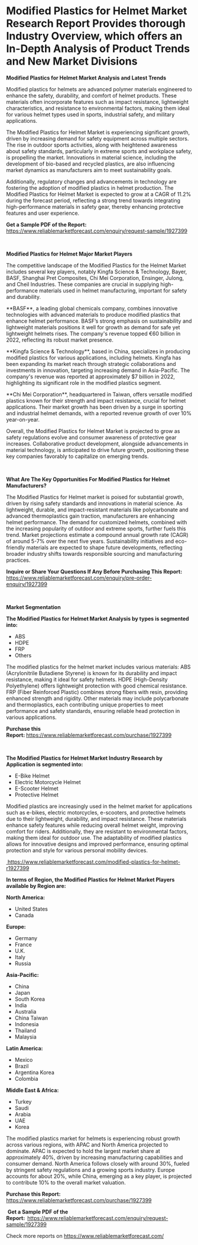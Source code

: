 <p><h1>Modified Plastics for Helmet Market Research Report Provides thorough Industry Overview, which offers an In-Depth Analysis of Product Trends and New Market Divisions</h1></p><p><strong>Modified Plastics for Helmet Market Analysis and Latest Trends</strong></p>
<p><p>Modified plastics for helmets are advanced polymer materials engineered to enhance the safety, durability, and comfort of helmet products. These materials often incorporate features such as impact resistance, lightweight characteristics, and resistance to environmental factors, making them ideal for various helmet types used in sports, industrial safety, and military applications. </p><p>The Modified Plastics for Helmet Market is experiencing significant growth, driven by increasing demand for safety equipment across multiple sectors. The rise in outdoor sports activities, along with heightened awareness about safety standards, particularly in extreme sports and workplace safety, is propelling the market. Innovations in material science, including the development of bio-based and recycled plastics, are also influencing market dynamics as manufacturers aim to meet sustainability goals.</p><p>Additionally, regulatory changes and advancements in technology are fostering the adoption of modified plastics in helmet production. The Modified Plastics for Helmet Market is expected to grow at a CAGR of 11.2% during the forecast period, reflecting a strong trend towards integrating high-performance materials in safety gear, thereby enhancing protective features and user experience.</p></p>
<p><strong>Get a Sample PDF of the Report:&nbsp;</strong> <a href="https://www.reliablemarketforecast.com/enquiry/request-sample/1927399?utm_campaign=2285&utm_medium=2&utm_source=Github&utm_content=ia&utm_term=28022025&utm_id=modified-plastics-for-helmet">https://www.reliablemarketforecast.com/enquiry/request-sample/1927399</a></p>
<p>&nbsp;</p>
<p><strong>Modified Plastics for Helmet Major Market Players</strong></p>
<p><p>The competitive landscape of the Modified Plastics for the Helmet Market includes several key players, notably Kingfa Science & Technology, Bayer, BASF, Shanghai Pret Composites, Chi Mei Corporation, Ensinger, Julong, and Cheil Industries. These companies are crucial in supplying high-performance materials used in helmet manufacturing, important for safety and durability.</p><p>**BASF**, a leading global chemicals company, combines innovative technologies with advanced materials to produce modified plastics that enhance helmet performance. BASF’s strong emphasis on sustainability and lightweight materials positions it well for growth as demand for safe yet lightweight helmets rises. The company's revenue topped €60 billion in 2022, reflecting its robust market presence.</p><p>**Kingfa Science & Technology**, based in China, specializes in producing modified plastics for various applications, including helmets. Kingfa has been expanding its market reach through strategic collaborations and investments in innovation, targeting increasing demand in Asia-Pacific. The company's revenue was reported at approximately $7 billion in 2022, highlighting its significant role in the modified plastics segment.</p><p>**Chi Mei Corporation**, headquartered in Taiwan, offers versatile modified plastics known for their strength and impact resistance, crucial for helmet applications. Their market growth has been driven by a surge in sporting and industrial helmet demands, with a reported revenue growth of over 10% year-on-year.</p><p>Overall, the Modified Plastics for Helmet Market is projected to grow as safety regulations evolve and consumer awareness of protective gear increases. Collaborative product development, alongside advancements in material technology, is anticipated to drive future growth, positioning these key companies favorably to capitalize on emerging trends.</p></p>
<p>&nbsp;</p>
<p><strong>What Are The Key Opportunities For Modified Plastics for Helmet Manufacturers?</strong></p>
<p><p>The Modified Plastics for Helmet market is poised for substantial growth, driven by rising safety standards and innovations in material science. As lightweight, durable, and impact-resistant materials like polycarbonate and advanced thermoplastics gain traction, manufacturers are enhancing helmet performance. The demand for customized helmets, combined with the increasing popularity of outdoor and extreme sports, further fuels this trend. Market projections estimate a compound annual growth rate (CAGR) of around 5-7% over the next five years. Sustainability initiatives and eco-friendly materials are expected to shape future developments, reflecting broader industry shifts towards responsible sourcing and manufacturing practices.</p></p>
<p><strong>Inquire or Share Your Questions If Any Before Purchasing This Report:</strong> <a href="https://www.reliablemarketforecast.com/enquiry/pre-order-enquiry/1927399?utm_campaign=2285&utm_medium=2&utm_source=Github&utm_content=ia&utm_term=28022025&utm_id=modified-plastics-for-helmet">https://www.reliablemarketforecast.com/enquiry/pre-order-enquiry/1927399</a></p>
<p>&nbsp;</p>
<p><strong>Market Segmentation</strong></p>
<p><strong>The Modified Plastics for Helmet Market Analysis by types is segmented into:</strong></p>
<p><ul><li>ABS</li><li>HDPE</li><li>FRP</li><li>Others</li></ul></p>
<p><p>The modified plastics for the helmet market includes various materials: ABS (Acrylonitrile Butadiene Styrene) is known for its durability and impact resistance, making it ideal for safety helmets. HDPE (High-Density Polyethylene) offers lightweight protection with good chemical resistance. FRP (Fiber Reinforced Plastic) combines strong fibers with resin, providing enhanced strength and rigidity. Other materials may include polycarbonate and thermoplastics, each contributing unique properties to meet performance and safety standards, ensuring reliable head protection in various applications.</p></p>
<p><strong>Purchase this Report:&nbsp;</strong><a href="https://www.reliablemarketforecast.com/purchase/1927399?utm_campaign=2285&utm_medium=2&utm_source=Github&utm_content=ia&utm_term=28022025&utm_id=modified-plastics-for-helmet">https://www.reliablemarketforecast.com/purchase/1927399</a></p>
<p>&nbsp;</p>
<p><strong>The Modified Plastics for Helmet Market Industry Research by Application is segmented into:</strong></p>
<p><ul><li>E-Bike Helmet</li><li>Electric Motorcycle Helmet</li><li>E-Scooter Helmet</li><li>Protective Helmet</li></ul></p>
<p><p>Modified plastics are increasingly used in the helmet market for applications such as e-bikes, electric motorcycles, e-scooters, and protective helmets due to their lightweight, durability, and impact resistance. These materials enhance safety features while reducing overall helmet weight, improving comfort for riders. Additionally, they are resistant to environmental factors, making them ideal for outdoor use. The adaptability of modified plastics allows for innovative designs and improved performance, ensuring optimal protection and style for various personal mobility devices.</p></p>
<p><a href="https://www.reliablemarketforecast.com/modified-plastics-for-helmet-r1927399?utm_campaign=2285&utm_medium=2&utm_source=Github&utm_content=ia&utm_term=28022025&utm_id=modified-plastics-for-helmet">&nbsp;https://www.reliablemarketforecast.com/modified-plastics-for-helmet-r1927399</a></p>
<p><strong>In terms of Region, the Modified Plastics for Helmet Market Players available by Region are:</strong></p>
<p>
    <p> <strong> North America: </strong>
        <ul>
            <li>United States</li>
            <li>Canada</li>
        </ul>
        </p> 
    <p> <strong> Europe: </strong>
        <ul>
            <li>Germany</li>
            <li>France</li>
            <li>U.K.</li>
            <li>Italy</li>
            <li>Russia</li>
        </ul>
        </p> 
    <p> <strong> Asia-Pacific: </strong>
        <ul>
            <li>China</li>
            <li>Japan</li>
            <li>South Korea</li>
            <li>India</li>
            <li>Australia</li>
            <li>China Taiwan</li>
            <li>Indonesia</li>
            <li>Thailand</li>
            <li>Malaysia</li>
        </ul>
        </p> 
    <p> <strong> Latin America: </strong>
        <ul>
            <li>Mexico</li>
            <li>Brazil</li>
            <li>Argentina Korea</li>
            <li>Colombia</li>
        </ul>
        </p> 
    <p> <strong> Middle East & Africa: </strong>
        <ul>
            <li>Turkey</li>
            <li>Saudi</li>
            <li>Arabia</li>
            <li>UAE</li>
            <li>Korea</li>
        </ul>
    </p>
    </p>
<p><p>The modified plastics market for helmets is experiencing robust growth across various regions, with APAC and North America projected to dominate. APAC is expected to hold the largest market share at approximately 40%, driven by increasing manufacturing capabilities and consumer demand. North America follows closely with around 30%, fueled by stringent safety regulations and a growing sports industry. Europe accounts for about 20%, while China, emerging as a key player, is projected to contribute 10% to the overall market valuation.</p></p>
<p><strong>Purchase this Report: </strong><a href="https://www.reliablemarketforecast.com/purchase/1927399?utm_campaign=2285&utm_medium=2&utm_source=Github&utm_content=ia&utm_term=28022025&utm_id=modified-plastics-for-helmet">https://www.reliablemarketforecast.com/purchase/1927399</a></p>
<p>&nbsp;<strong>Get a Sample PDF of the Report:&nbsp;&nbsp;</strong><a href="https://www.reliablemarketforecast.com/enquiry/request-sample/1927399?utm_campaign=2285&utm_medium=2&utm_source=Github&utm_content=ia&utm_term=28022025&utm_id=modified-plastics-for-helmet">https://www.reliablemarketforecast.com/enquiry/request-sample/1927399</a></p>
<p><strong></strong></p>
<p>Check more reports on <a href="https://www.reliablemarketforecast.com/?utm_campaign=2285&utm_medium=2&utm_source=Github&utm_content=ia&utm_term=28022025&utm_id=modified-plastics-for-helmet">https://www.reliablemarketforecast.com/</a></p>